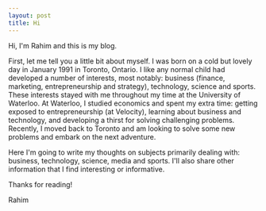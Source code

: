 ```yaml
---
layout: post
title: Hi
---
```


Hi, I'm Rahim and this is my blog.

First, let me tell you a little bit about myself. I was born on a cold but lovely day in January 1991 in Toronto, Ontario. I like any normal child had developed a number of interests, most notably: business (finance, marketing, entrepreneurship and strategy), technology, science and sports. These interests stayed with me throughout my time at the University of Waterloo. At Waterloo, I studied economics and spent my extra time: getting exposed to entrepreneurship (at Velocity), learning about business and technology, and developing a thirst for solving challenging problems. Recently, I moved back to Toronto and am looking to solve some new problems and embark on the next adventure.

Here I'm going to write my thoughts on subjects primarily dealing with: business, technology, science, media and sports. I'll also share other information that I find interesting or informative. 

Thanks for reading!

Rahim